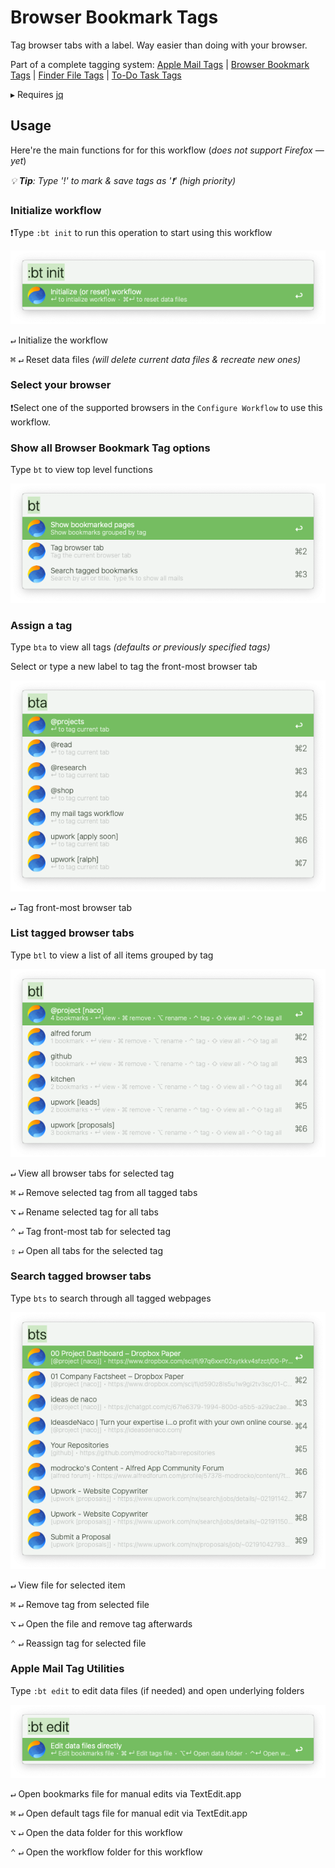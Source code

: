 # Browser Bookmark Tags

Tag browser tabs with a label. Way easier than doing with your browser.

Part of a complete tagging system:  [Apple Mail Tags](https://github.com/modrocko/apple-mail-tags-alfred-workflow) | [Browser Bookmark Tags](https://github.com/modrocko/browser-bookmark-tags-alfred-workflow) | [Finder File Tags](https://github.com/modrocko/finder-file-tags-alfred-workflow) | [To-Do Task Tags](https://github.com/modrocko/todo-task-tags-alfred-workflow)

▸  Requires [jq](https://formulae.brew.sh/formula/jq)

## Usage

Here're the main functions for for this workflow (*does not support Firefox — yet*)

*💡 **Tip**: Type '!' to mark & save tags as '❗' (high priority)*  

### Initialize workflow

❗Type `:bt init` to run this operation to start using this workflow

![](assets/init.png)      

<kbd>↵</kbd> Initialize the workflow

<kbd>⌘</kbd> <kbd>↵</kbd> Reset data files *(will delete current data files & recreate new ones)* 

### Select your browser

❗Select one of the supported browsers in the `Configure Workflow` to use this workflow.

### Show all Browser Bookmark Tag options

Type `bt` to view top level functions

![](assets/start.png)  

### Assign a tag

Type `bta` to view all tags *(defaults or previously specified tags)*

Select or type a new label to tag the front-most browser tab

![](assets/assign.png)  

<kbd>↵</kbd> Tag front-most browser tab

### List tagged browser tabs

Type `btl` to view a list of all items grouped by tag

![](assets/btl.png)  

<kbd>↵</kbd>  View all browser tabs for selected tag

<kbd>⌘</kbd> <kbd>↵</kbd> Remove selected tag from all tagged tabs

<kbd>⌥</kbd> <kbd>↵</kbd> Rename selected tag for all tabs

<kbd>⌃</kbd> <kbd>↵</kbd> Tag front-most tab for selected tag

<kbd>⇧</kbd> <kbd>↵</kbd> Open all tabs for the selected tag

### Search tagged browser tabs

Type `bts` to search through all tagged webpages

![image-20250418145842968](assets/bts.png) 

<kbd>↵</kbd>  View file for selected item

<kbd>⌘</kbd> <kbd>↵</kbd> Remove tag from selected file

<kbd>⌥</kbd> <kbd>↵</kbd> Open the file and remove tag afterwards

<kbd>⌃</kbd> <kbd>↵</kbd> Reassign tag for selected file

### Apple Mail Tag Utilities

Type `:bt edit` to edit data files (if needed) and open underlying folders

![](assets/utils.png)    

<kbd>↵</kbd>  Open bookmarks file for manual edits via TextEdit.app

<kbd>⌘</kbd> <kbd>↵</kbd> Open default tags file for manual edit via TextEdit.app

<kbd>⌥</kbd> <kbd>↵</kbd> Open the data folder for this workflow

<kbd>⌃</kbd> <kbd>↵</kbd> Open the workflow folder for this workflow
